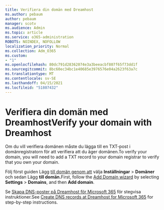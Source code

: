 ```yaml
---
title: Verifiera din domän med Dreamhost
ms.author: pebaum
author: pebaum
manager: scotv
ms.audience: Admin
ms.topic: article
ms.service: o365-administration
ROBOTS: NOINDEX, NOFOLLOW
localization_priority: Normal
ms.collection: Adm_O365
ms.custom:
- "1"
ms.openlocfilehash: 80dc791d28362074e3a3beeacbf807f65f73dd1f
ms.sourcegitcommit: 8bc60ec34bc1e40685e3976576e04a2623f63a7c
ms.translationtype: MT
ms.contentlocale: sv-SE
ms.lasthandoff: 04/15/2021
ms.locfileid: "51807432"
---
```

# <a name="verify-your-domain-with-dreamhost"></a><span data-ttu-id="21535-102">Verifiera din domän med Dreamhost</span><span class="sxs-lookup"><span data-stu-id="21535-102">Verify your domain with Dreamhost</span></span>

<span data-ttu-id="21535-103">Om du vill verifiera domänen måste du lägga till en TXT-post i domänregistratorn för att verifiera att du äger domänen.</span><span class="sxs-lookup"><span data-stu-id="21535-103">To verify your domain, you will need to add a TXT record to your domain registrar to verify that you own your domain.</span></span> 

<span data-ttu-id="21535-104">Följ först guiden Lägg [till domän genom att](https://admin.microsoft.com/Adminportal#/Domains) välja **Inställningar** \> **Domäner** och sedan Lägg **till domän.**</span><span class="sxs-lookup"><span data-stu-id="21535-104">First, follow the [Add Domain wizard](https://admin.microsoft.com/Adminportal#/Domains) by selecting **Settings** \> **Domains**, and then **Add domain**.</span></span>
  
<span data-ttu-id="21535-105">Se [Skapa DNS-poster på Dreamhost för Microsoft 365](https://docs.microsoft.com/microsoft-365/admin/dns/create-dns-records-at-dreamhost) för stegvisa instruktioner.</span><span class="sxs-lookup"><span data-stu-id="21535-105">See [Create DNS records at Dreamhost for Microsoft 365](https://docs.microsoft.com/microsoft-365/admin/dns/create-dns-records-at-dreamhost) for step-by-step instructions.</span></span>